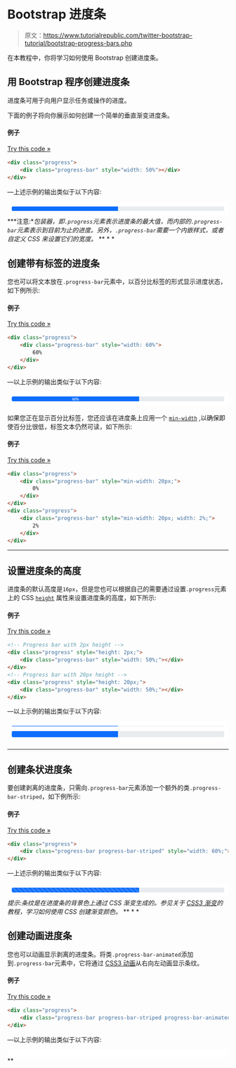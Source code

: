 # Bootstrap 进度条

> 原文：<https://www.tutorialrepublic.com/twitter-bootstrap-tutorial/bootstrap-progress-bars.php>

在本教程中，你将学习如何使用 Bootstrap 创建进度条。

## 用 Bootstrap 程序创建进度条

进度条可用于向用户显示任务或操作的进度。

下面的例子将向你展示如何创建一个简单的垂直渐变进度条。

#### 例子

[Try this code »](../codelab.php?topic=bootstrap&file=progress-bar "Try this code using online Editor")

```html
<div class="progress">
    <div class="progress-bar" style="width: 50%"></div>
</div>
```

—上述示例的输出类似于以下内容:

[![Bootstrap Progress Bar](img/a030da8e0dfe631b8bd847951057f3e8.png)](../codelab.php?topic=bootstrap&file=progress-bar)  ***注意:**包装器，即`.progress`元素表示进度条的最大值，而内部的`.progress-bar`元素表示到目前为止的进度。另外，`.progress-bar`需要一个内嵌样式，或者自定义 CSS 来设置它们的宽度。*  ** * *

## 创建带有标签的进度条

您也可以将文本放在`.progress-bar`元素中，以百分比标签的形式显示进度状态，如下例所示:

#### 例子

[Try this code »](../codelab.php?topic=bootstrap&file=progress-bar-with-label "Try this code using online Editor")

```html
<div class="progress">
    <div class="progress-bar" style="width: 60%">
        60%
    </div>
</div>
```

—以上示例的输出类似于以下内容:

[![Bootstrap Progress Bar with Label](img/ba22fc64aaa679167594724f634358d4.png)](../codelab.php?topic=bootstrap&file=progress-bar-with-label) 

如果您正在显示百分比标签，您还应该在进度条上应用一个 [`min-width`](../css-reference/css-min-width-property.php) ,以确保即使百分比很低，标签文本仍然可读，如下所示:

#### 例子

[Try this code »](../codelab.php?topic=bootstrap&file=progress-bar-with-label-and-min-width "Try this code using online Editor")

```html
<div class="progress">
    <div class="progress-bar" style="min-width: 20px;">
        0%
    </div>
</div>
<div class="progress">
    <div class="progress-bar" style="min-width: 20px; width: 2%;">
        2%
    </div>
</div>
```

* * *

## 设置进度条的高度

进度条的默认高度是`16px`，但是您也可以根据自己的需要通过设置`.progress`元素上的 CSS [`height`](/css-reference/css-height-property.php) 属性来设置进度条的高度，如下所示:

#### 例子

[Try this code »](../codelab.php?topic=bootstrap&file=progress-bar-height-sizing "Try this code using online Editor")

```html
<!-- Progress bar with 2px height -->
<div class="progress" style="height: 2px;">
    <div class="progress-bar" style="width: 50%;"></div>
</div>
<!-- Progress bar with 20px height -->
<div class="progress" style="height: 20px;">
    <div class="progress-bar" style="width: 50%;"></div>
</div>
```

—以上示例的输出类似于以下内容:

[![Bootstrap Progress Bar Height Sizing](img/cf92cf7f2ebbcd2db3c27fefbd9d2e5d.png)](../codelab.php?topic=bootstrap&file=progress-bar-height-sizing) 

* * *

## 创建条状进度条

要创建剥离的进度条，只需向`.progress-bar`元素添加一个额外的类`.progress-bar-striped`，如下例所示:

#### 例子

[Try this code »](../codelab.php?topic=bootstrap&file=stripped-progress-bar "Try this code using online Editor")

```html
<div class="progress">
    <div class="progress-bar progress-bar-striped" style="width: 60%;"></div>
</div>
```

—上述示例的输出类似于以下内容:

[![Bootstrap Stripped Progress Bar](img/59bf9dd068fec28cadc8b8ede1be4d55.png)](../codelab.php?topic=bootstrap&file=stripped-progress-bar)  *提示:条纹是在进度条的背景色上通过 CSS 渐变生成的。参见关于 [CSS3 渐变](/css-tutorial/css3-gradients.php)的教程，学习如何使用 CSS 创建渐变颜色。*  ** * *

## 创建动画进度条

您也可以动画显示剥离的进度条。将类`.progress-bar-animated`添加到`.progress-bar`元素中，它将通过 [CSS3 动画](/css-tutorial/css3-animations.php)从右向左动画显示条纹。

#### 例子

[Try this code »](../codelab.php?topic=bootstrap&file=animated-progress-bar "Try this code using online Editor")

```html
<div class="progress">
    <div class="progress-bar progress-bar-striped progress-bar-animated" style="width: 60%"></div>
</div>
```

—以上示例的输出类似于以下内容:

<iframe src="../examples/bootstrap/bootstrap-animated-progress-bar.html" style="border:none;display:block;width:100%;height:16px;"></div> </div> <hr/> <h2>动态更改进度条值</h2> <p>静态进度条给人的印象不是很深刻。下面的例子将让您大致了解如何使用 jQuery 动态更新 Bootstrap 进度条的状态。</p> <!--Code box--> <div class="example"> <div class="codebox multi-style-mode"> <div class="codebox-title"> <h4>例子</h4> <div class="code-style"> <span class="active" data-target="0" data-url="dynamically-change-progress-bar-value-using-jquery">jQuery</span> <span data-target="1" data-url="dynamically-change-progress-bar-value-using-javascript">JavaScript</span> </div> <a href="../codelab.php?topic=bootstrap&amp;file=dynamically-change-progress-bar-value-using-jquery" target="_blank" class="try-btn" title="Try this code using online Editor">Try this code <span>»</span></a> </div> <pre class="syntax-highlighter line-numbers"><code class="language-markup">&lt;script&gt; var i = 0; function makeProgress(){ if(i &lt; 100){ i = i + 1; $(".progress-bar").css("width", i + "%").text(i + "%"); } // Wait for sometime before running this script again setTimeout("makeProgress()", 100); } makeProgress(); &lt;/script&gt;</code></pre> <pre class="syntax-highlighter line-numbers hide"><code class="language-markup">&lt;script&gt; var i = 0; var bar = document.querySelector(".progress-bar"); function makeProgress(){ if(i &lt; 100){ i = i + 1; bar.style.width = i + "%"; bar.innerText = i + "%"; } // Wait for sometime before running this script again setTimeout("makeProgress()", 100); } makeProgress(); &lt;/script&gt;</code></pre> </div> </div> <!--End:Code box--> <hr/> <h2>创建堆叠进度条</h2> <p>您还可以在一个进度组件中放置多个进度条来堆叠它们。</p> <p>这里有一个例子来演示它实际上是如何工作的。</p> <!--Code box--> <div class="example"> <div class="codebox"> <div class="codebox-title"><h4>例子</h4><a href="../codelab.php?topic=bootstrap&amp;file=stacked-progress-bar" target="_blank" class="try-btn" title="Try this code using online Editor">Try this code <span>»</span></a></div> <pre class="syntax-highlighter line-numbers"><code class="language-markup">&lt;div class="progress"&gt; &lt;div class="progress-bar bg-success" style="width: 40%"&gt; Program Files (40%) &lt;/div&gt; &lt;div class="progress-bar bg-warning" style="width: 25%"&gt; Residual Files (25%) &lt;/div&gt; &lt;div class="progress-bar bg-danger" style="width: 15%"&gt; Junk Files (15%) &lt;/div&gt; &lt;/div&gt;</code></pre> </div> </div> <!--End:Code box--> <p>—上述示例的输出类似于以下内容:</p> <div class="shadow"> <div class="preview-box"> <a href="../codelab.php?topic=bootstrap&amp;file=stacked-progress-bar" target="_blank"> <img src="img/33490440b60f0bee43cd26fa440ac358.png" width="760" height="46" alt="Bootstrap Stacked Progress Bar" data-original-src="https://www.tutorialrepublic.com/limg/bootstrap-5/bootstrap-stacked-progress-bar.png"/> </a> </div> </div> <hr/> <h2>创建不同颜色的进度条</h2> <p>您还可以使用<a href="bootstrap-helper-classes.php#background-color-classes">背景颜色实用程序类</a>来创建各种颜色的进度条，以便通过颜色传达含义，如下例所示:</p> <!--Code box--> <div class="example"> <div class="codebox"> <div class="codebox-title"><h4>例子</h4><a href="../codelab.php?topic=bootstrap&amp;file=progress-bar-with-emphasis" target="_blank" class="try-btn" title="Try this code using online Editor">Try this code <span>»</span></a></div> <pre class="syntax-highlighter line-numbers"><code class="language-markup">&lt;div class="progress"&gt; &lt;div class="progress-bar bg-info" style="width: 20%"&gt;&lt;/div&gt; &lt;/div&gt; &lt;div class="progress"&gt; &lt;div class="progress-bar bg-success" style="width: 40%"&gt;&lt;/div&gt; &lt;/div&gt; &lt;div class="progress"&gt; &lt;div class="progress-bar bg-warning" style="width: 80%"&gt;&lt;/div&gt; &lt;/div&gt; &lt;div class="progress"&gt; &lt;div class="progress-bar bg-danger" style="width: 90%"&gt;&lt;/div&gt; &lt;/div&gt;</code></pre> </div> </div> <!--End:Code box--> <p>—上述示例的输出类似于以下内容:</p> <div class="shadow"> <div class="preview-box"> <a href="../codelab.php?topic=bootstrap&amp;file=progress-bar-with-emphasis" target="_blank"> <img src="img/53df24e720cd97649e5b4886e15f8ba5.png" width="760" height="142" alt="Bootstrap Progress Bar with Emphasis" data-original-src="https://www.tutorialrepublic.com/limg/bootstrap-5/bootstrap-progress-bar-with-emphasis.png"/> </a> </div> </div> <hr/> <h2>制作不同颜色的条纹进度条</h2> <p>与纯色相似，您也可以使用相同的背景色工具类创建不同颜色的条纹进度条。让我们看看下面的例子:</p> <!--Code box--> <div class="example"> <div class="codebox"> <div class="codebox-title"><h4>例子</h4><a href="../codelab.php?topic=bootstrap&amp;file=striped-progress-bar-with-emphasis" target="_blank" class="try-btn" title="Try this code using online Editor">Try this code <span>»</span></a></div> <pre class="syntax-highlighter line-numbers"><code class="language-markup">&lt;div class="progress"&gt; &lt;div class="progress-bar progress-bar-striped bg-info" style="width: 20%"&gt;&lt;/div&gt; &lt;/div&gt; &lt;div class="progress"&gt; &lt;div class="progress-bar progress-bar-striped bg-success" style="width: 40%"&gt;&lt;/div&gt; &lt;/div&gt; &lt;div class="progress"&gt; &lt;div class="progress-bar progress-bar-striped bg-warning" style="width: 80%"&gt;&lt;/div&gt; &lt;/div&gt; &lt;div class="progress"&gt; &lt;div class="progress-bar progress-bar-striped bg-danger" style="width: 90%"&gt;&lt;/div&gt; &lt;/div&gt;</code></pre> </div> </div> <!--End:Code box--> <p>—以上示例的输出类似于以下内容:</p> <div class="shadow"> <div class="preview-box"> <a href="../codelab.php?topic=bootstrap&amp;file=striped-progress-bar-with-emphasis" target="_blank"> <img src="img/f6daa02b1a49859a650148b0ecc62ba1.png" width="760" height="142" alt="Bootstrap Striped Progress Bar with Emphasis" data-original-src="https://www.tutorialrepublic.com/limg/bootstrap-5/bootstrap-striped-progress-bar-with-emphasis.png"/> </a> </div> </div> <!--Bottom Navigation--> <!--End:Bottom Navigation--> <!-- InstanceEndEditable --> </body> </html></iframe>**